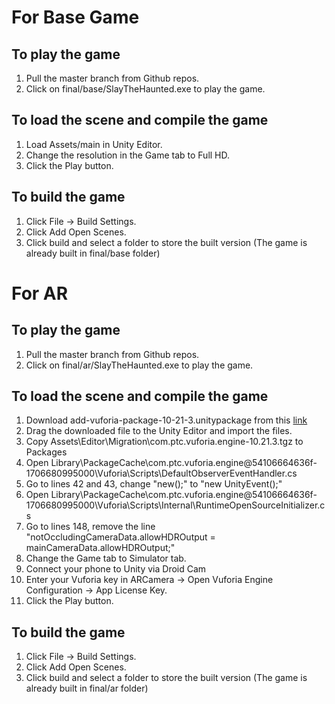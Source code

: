 # For Base Game
## To play the game
1. Pull the master branch from Github repos.
2. Click on final/base/SlayTheHaunted.exe to play the game.
## To load the scene and compile the game
1. Load Assets/main in Unity Editor.
2. Change the resolution in the Game tab to Full HD.
3. Click the Play button.
## To build the game
1. Click File -> Build Settings.
2. Click Add Open Scenes.
3. Click build and select a folder to store the built version (The game is already built in final/base folder) 

# For AR
## To play the game
1. Pull the master branch from Github repos.
2. Click on final/ar/SlayTheHaunted.exe to play the game.
## To load the scene and compile the game
1. Download add-vuforia-package-10-21-3.unitypackage from this [link](https://drive.google.com/file/d/1xro_znx7eAz-oLPXoFT72fhturNsg5h0/view?fbclid=IwZXh0bgNhZW0CMTAAAR18zM9d-KeNK9w6tLaiXV1PCOPgaSTBgMc3HwfXYmZVekTakL9KxYg6oi8_aem_AZWl9ugoPTuRz4hp0ix0T8196qQF4o2998Uryy0-1tfxBrp4FEXD6T00aOYlQvi8sxeacS_rGlc-TI0SvIMKd6zs)
2. Drag the downloaded file to the Unity Editor and import the files.
3. Copy Assets\Editor\Migration\com.ptc.vuforia.engine-10.21.3.tgz to Packages
4. Open Library\PackageCache\com.ptc.vuforia.engine@54106664636f-1706680995000\Vuforia\Scripts\DefaultObserverEventHandler.cs
5. Go to lines 42 and 43, change "new();" to "new UnityEvent();"
6. Open Library\PackageCache\com.ptc.vuforia.engine@54106664636f-1706680995000\Vuforia\Scripts\Internal\RuntimeOpenSourceInitializer.cs
7. Go to lines 148, remove the line "notOccludingCameraData.allowHDROutput = mainCameraData.allowHDROutput;" 
8. Change the Game tab to Simulator tab.
9. Connect your phone to Unity via Droid Cam
10. Enter your Vuforia key in ARCamera -> Open Vuforia Engine Configuration -> App License Key.
11. Click the Play button.
## To build the game
1. Click File -> Build Settings.
2. Click Add Open Scenes.
3. Click build and select a folder to store the built version (The game is already built in final/ar folder) 